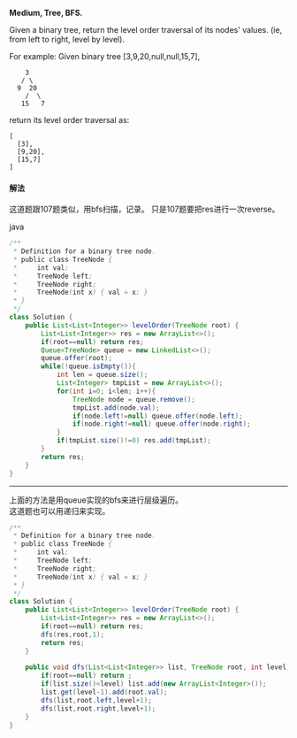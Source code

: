 **Medium,
Tree, BFS.**


Given a binary tree, return the level order traversal of its nodes' values. (ie, from left to right, level by level).

For example:
Given binary tree [3,9,20,null,null,15,7],
```
    3
   / \
  9  20
    /  \
   15   7
```
return its level order traversal as:
```
[
  [3],
  [9,20],
  [15,7]
]
```


#### 解法

这道题跟107题类似，用bfs扫描，记录。
只是107题要把res进行一次reverse。

java
```java
/**
 * Definition for a binary tree node.
 * public class TreeNode {
 *     int val;
 *     TreeNode left;
 *     TreeNode right;
 *     TreeNode(int x) { val = x; }
 * }
 */
class Solution {
    public List<List<Integer>> levelOrder(TreeNode root) {
        List<List<Integer>> res = new ArrayList<>();
        if(root==null) return res;
        Queue<TreeNode> queue = new LinkedList<>();
        queue.offer(root);
        while(!queue.isEmpty()){
            int len = queue.size();
            List<Integer> tmpList = new ArrayList<>();
            for(int i=0; i<len; i++){
                TreeNode node = queue.remove();
                tmpList.add(node.val);
                if(node.left!=null) queue.offer(node.left);
                if(node.right!=null) queue.offer(node.right);
            }
            if(tmpList.size()!=0) res.add(tmpList);
        }
        return res;
    }
}
```

---
上面的方法是用queue实现的bfs来进行层级遍历。  
这道题也可以用递归来实现。  
```java
/**
 * Definition for a binary tree node.
 * public class TreeNode {
 *     int val;
 *     TreeNode left;
 *     TreeNode right;
 *     TreeNode(int x) { val = x; }
 * }
 */
class Solution {
    public List<List<Integer>> levelOrder(TreeNode root) {
        List<List<Integer>> res = new ArrayList<>();
        if(root==null) return res;
        dfs(res,root,1);
        return res;
    }
    
    public void dfs(List<List<Integer>> list, TreeNode root, int level){
        if(root==null) return ;
        if(list.size()<level) list.add(new ArrayList<Integer>());
        list.get(level-1).add(root.val);
        dfs(list,root.left,level+1);
        dfs(list,root.right,level+1);
    }
}
```